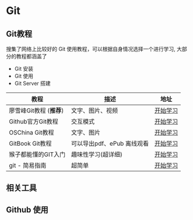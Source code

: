 # Git

## Git教程

搜集了网络上比较好的 Git 使用教程，可以根据自身情况选择一个进行学习, 大部分的教程都涵盖了

- Git 安装
- Git 使用
- Git Server 搭建


教程 | 描述 | 地址
---|---|---
廖雪峰Git教程 (**推荐**) | 文字、图片、视频| [开始学习](http://www.liaoxuefeng.com/wiki/0013739516305929606dd18361248578c67b8067c8c017b000)
Github官方Git教程 | 交互模式 | [开始学习](https://try.github.io/levels/1/challenges/5)
OSChina Git教程 | 文字、图片 | [开始学习](https://git.oschina.net/progit/)
GitBook Git教程 | 可以导出pdf、ePub 离线观看 | [开始学习](https://lvwzhen.gitbooks.io/git-tutorial/content/)
猴子都能懂的GIT入门 | 趣味性学习(超详细) | [开始学习](https://backlogtool.com/git-guide/cn/)
git - 简易指南 | 超简单 | [开始学习](http://www.bootcss.com/p/git-guide/)

## 相关工具


## Github 使用